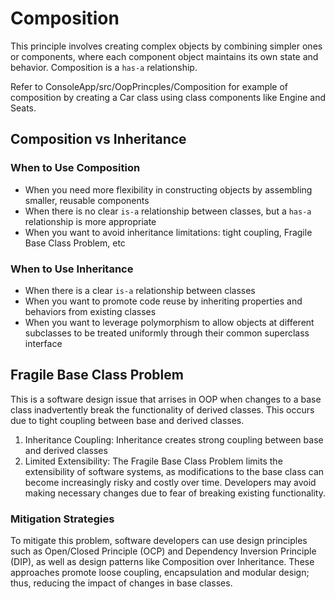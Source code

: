 # Composition
This principle involves creating complex objects by combining simpler ones or components, where each component object maintains its own state and behavior. Composition is a `has-a` relationship.

Refer to ConsoleApp/src/OopPrincples/Composition for example of composition by creating a Car class using class components like Engine and Seats.

## Composition vs Inheritance
### When to Use Composition
- When you need more flexibility in constructing objects by assembling smaller, reusable components
- When there is no clear `is-a` relationship between classes, but a `has-a` relationship is more appropriate
- When you want to avoid inheritance limitations: tight coupling, Fragile Base Class Problem, etc
### When to Use Inheritance
- When there is a clear `is-a` relationship between classes
- When you want to promote code reuse by inheriting properties and behaviors from existing classes
- When you want to leverage polymorphism to allow objects at different subclasses to be treated uniformly through their common superclass interface

## Fragile Base Class Problem
This is a software design issue that arrises in OOP when changes to a base class inadvertently break the functionality of derived classes. This occurs due to tight coupling between base and derived classes.
1) Inheritance Coupling: Inheritance creates strong coupling between base and derived classes
2) Limited Extensibility: The Fragile Base Class Problem limits the extensibility of software systems, as modifications to the base class can become increasingly risky and costly over time. Developers may avoid making necessary changes due to fear of breaking existing functionality.
### Mitigation Strategies
To mitigate this problem, software developers can use design principles such as Open/Closed Principle (OCP) and Dependency Inversion Principle (DIP), as well as design patterns like Composition over Inheritance. These approaches promote loose coupling, encapsulation and modular design; thus, reducing the impact of changes in base classes.